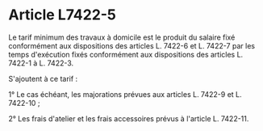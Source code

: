 # Article L7422-5

Le tarif minimum des travaux à domicile est le produit du salaire fixé conformément aux dispositions des articles L. 7422-6 et L. 7422-7 par les temps d'exécution fixés conformément aux dispositions des articles L. 7422-1 à L. 7422-3.

S'ajoutent à ce tarif :

1° Le cas échéant, les majorations prévues aux articles L. 7422-9 et L. 7422-10 ;

2° Les frais d'atelier et les frais accessoires prévus à l'article L. 7422-11.